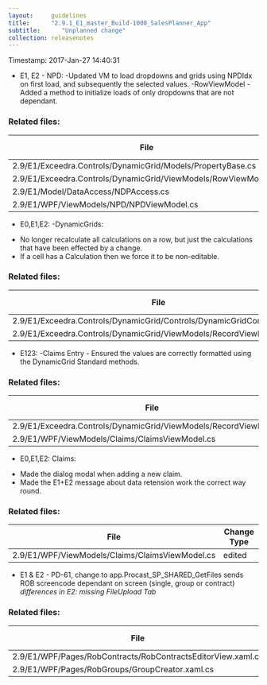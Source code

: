 ```yaml
---
layout:     guidelines
title:      "2.9.1_E1_master_Build-1008_SalesPlanner_App"
subtitle:      "Unplanned change"
collection: releasenotes
---
```


Timestamp: 2017-Jan-27 14:40:31
* E1, E2 - NPD:
-Updated VM to load dropdowns and grids using NPDIdx on first load, and subsequently the selected values.
-RowViewModel - Added a method to initialize loads of only dropdowns that are not dependant.


### Related files:

File | Change Type
-------------------------------- | ------------
2.9/E1/Exceedra.Controls/DynamicGrid/Models/PropertyBase.cs | edited
2.9/E1/Exceedra.Controls/DynamicGrid/ViewModels/RowViewModel.cs | edited
2.9/E1/Model/DataAccess/NDPAccess.cs | edited
2.9/E1/WPF/ViewModels/NPD/NPDViewModel.cs | edited
* E0,E1,E2:
-DynamicGrids:
- No longer recalculate all calculations on a row, but just the calculations that have been effected by a change.
- If a cell has a Calculation then we force it to be non-editable.


### Related files:

File | Change Type
-------------------------------- | ------------
2.9/E1/Exceedra.Controls/DynamicGrid/Controls/DynamicGridControl.xaml.cs | edited
2.9/E1/Exceedra.Controls/DynamicGrid/ViewModels/RecordViewModel.cs | edited
* E123:
-Claims Entry - Ensured the values are correctly formatted using the DynamicGrid Standard methods.


### Related files:

File | Change Type
-------------------------------- | ------------
2.9/E1/Exceedra.Controls/DynamicGrid/ViewModels/RecordViewModel.cs | edited
2.9/E1/WPF/ViewModels/Claims/ClaimsViewModel.cs | edited
* E0,E1,E2:
Claims:
- Made the dialog modal when adding a new claim.
- Made the E1+E2 message about data retension work the correct way round.


### Related files:

File | Change Type
-------------------------------- | ------------
2.9/E1/WPF/ViewModels/Claims/ClaimsViewModel.cs | edited
* E1 &amp; E2 - PD-61, change to app.Procast_SP_SHARED_GetFiles sends ROB screencode dependant on screen (single, group or contract) *differences in E2: missing FileUpload Tab*


### Related files:

File | Change Type
-------------------------------- | ------------
2.9/E1/WPF/Pages/RobContracts/RobContractsEditorView.xaml.cs | edited
2.9/E1/WPF/Pages/RobGroups/GroupCreator.xaml.cs | edited
